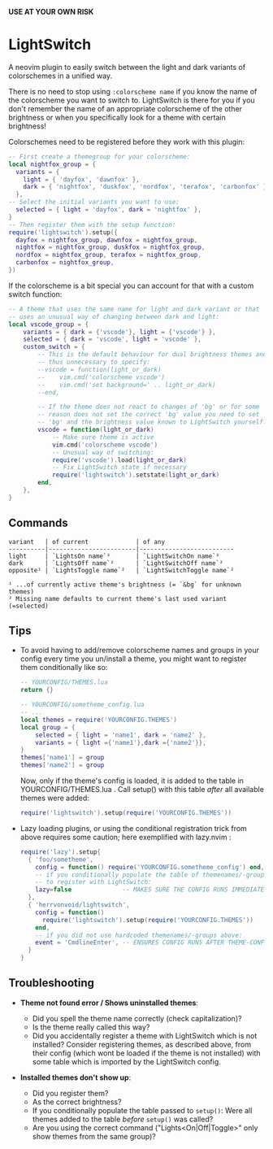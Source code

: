 **USE AT YOUR OWN RISK**

# LightSwitch

A neovim plugin to easily switch between the light and dark variants of
colorschemes in a unified way.

There is no need to stop using `:colorscheme name` if you know the name
of the colorscheme you want to switch to. LightSwitch is there for you
if you don't remember the name of an appropriate colorscheme of the
other brightness or when you specifically look for a theme with certain
brightness!

Colorschemes need to be registered before they work with this plugin:

```lua
-- First create a themegroup for your colorscheme:
local nightfox_group = {
  variants = {
    light = { 'dayfox', 'dawnfox' },
    dark = { 'nightfox', 'duskfox', 'nordfox', 'terafox', 'carbonfox' },
  },
-- Select the initial variants you want to use:
  selected = { light = 'dayfox', dark = 'nightfox' },
}
-- Then register them with the setup function:
require('lightswitch').setup({
  dayfox = nightfox_group, dawnfox = nightfox_group,
  nightfox = nightfox_group, duskfox = nightfox_group,
  nordfox = nightfox_group, terafox = nightfox_group,
  carbonfox = nightfox_group,
})
```

If the colorscheme is a bit special you can account for that with a
custom switch function:
```lua
-- A theme that uses the same name for light and dark variant or that
-- uses an unusual way of changing between dark and light:
local vscode_group = {
    variants = { dark = {'vscode'}, light = {'vscode'} },
    selected = { dark = 'vscode', light = 'vscode' },
    custom_switch = {
        -- This is the default behaviour for dual brightness themes and
        -- thus unnecessary to specify:
        --vscode = function(light_or_dark)
        --    vim.cmd('colorscheme vscode')
        --    vim.cmd('set background=' .. light_or_dark)
        --end,

        -- If the theme does not react to changes of 'bg' or for some
        -- reason does not set the correct 'bg' value you need to set
        -- 'bg' and the brightness value known to LightSwitch yourself.
        vscode = function(light_or_dark)
            -- Make sure theme is active
            vim.cmd('colorscheme vscode')
            -- Unusual way of switching:
            require('vscode').load(light_or_dark)
            -- Fix LightSwitch state if necessary
            require('lightswitch').setstate(light_or_dark)
        end,
    },
}
```

## Commands

```
variant   | of current             | of any
----------|------------------------|--------------------------
light     | `LightsOn name`²       | `LightSwitchOn name`²
dark      | `LightsOff name`²      | `LightSwitchOff name`²
opposite¹ | `LightsToggle name`²   | `LightSwitchToggle name`²

¹ ...of currently active theme's brightness (= `&bg` for unknown themes)
² Missing name defaults to current theme's last used variant (=selected)
```

## Tips

- To avoid having to add/remove colorscheme names and groups in your
  config every time you un/install a theme, you might want to register
  them conditionally like so:

  ```lua
  -- YOURCONFIG/THEMES.lua
  return {}
  ```

  ```lua
  -- YOURCONFIG/sometheme_config.lua
  -- ...
  local themes = require('YOURCONFIG.THEMES')
  local group = {
      selected = { light = 'name1', dark = 'name2' },
      variants = { light ={'name1'},dark ={'name2'}},
  }
  themes['name1'] = group
  themes['name2'] = group
  ```

  Now, only if the theme's config is loaded, it is added to the table in
  YOURCONFIG/THEMES.lua . Call setup() with this table *after* all
  available themes were added:

  ```lua
  require('lightswitch').setup(require('YOURCONFIG.THEMES'))
  ```

- Lazy loading plugins, or using the conditional registration trick from
  above requires some caution; here exemplified with lazy.nvim :
  ```lua
  require('lazy').setup{
    { 'foo/sometheme',
      config = function() require('YOURCONFIG.sometheme_config') end,
      -- if you conditionally populate the table of themenames/-groups
      -- to register with LightSwitch:
      lazy=false              -- MAKES SURE THE CONFIG RUNS IMMEDIATELY
    },
    { 'herrvonvoid/lightswitch',
      config = function()
        require('lightswitch').setup(require('YOURCONFIG.THEMES'))
      end,
      -- if you did not use hardcoded themenames/-groups above:
      event = 'CmdlineEnter', -- ENSURES CONFIG RUNS AFTER THEME-CONFIGS
    }
  }
  ```

## Troubleshooting

- **Theme not found error / Shows uninstalled themes**:
  + Did you spell the theme name correctly (check capitalization)?
  + Is the theme really called this way?
  + Did you accidentally register a theme with LightSwitch which is not
    installed? Consider registering themes, as described above, from
    their config (which wont be loaded if the theme is not installed)
    with some table which is imported by the LightSwitch config.

- **Installed themes don't show up**:
  + Did you register them?
  + As the correct brightness?
  + If you conditionally populate the table passed to `setup()`: Were
    all themes added to the table *before* `setup()` was called?
  + Are you using the correct command ("Lights\<On|Off|Toggle>" only
    show themes from the same group)?
